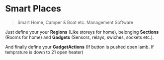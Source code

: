 # Smart Places



> Smart Home, Camper &amp; Boat etc. Management Software

Just define your your **Regions** (Like storeys for home), belonging **Sections** (Rooms for home) and **Gadgets** (Sensors, relays, swiches, sockets etc.).

And finally define your **GadgetActions** (If button is pushed open lamb. If temprature is down to 21 open heater)
